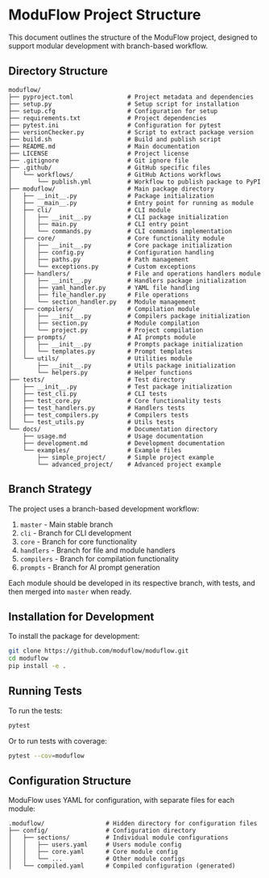 # ModuFlow Project Structure

This document outlines the structure of the ModuFlow project, designed to support modular development with branch-based workflow.

## Directory Structure

```
moduflow/
├── pyproject.toml               # Project metadata and dependencies
├── setup.py                     # Setup script for installation 
├── setup.cfg                    # Configuration for setup
├── requirements.txt             # Project dependencies
├── pytest.ini                   # Configuration for pytest
├── versionChecker.py            # Script to extract package version
├── build.sh                     # Build and publish script
├── README.md                    # Main documentation
├── LICENSE                      # Project license
├── .gitignore                   # Git ignore file
├── .github/                     # GitHub specific files
│   └── workflows/               # GitHub Actions workflows
│       └── publish.yml          # Workflow to publish package to PyPI
├── moduflow/                    # Main package directory
│   ├── __init__.py              # Package initialization
│   ├── __main__.py              # Entry point for running as module
│   ├── cli/                     # CLI module
│   │   ├── __init__.py          # CLI package initialization
│   │   ├── main.py              # CLI entry point
│   │   └── commands.py          # CLI commands implementation
│   ├── core/                    # Core functionality module
│   │   ├── __init__.py          # Core package initialization 
│   │   ├── config.py            # Configuration handling
│   │   ├── paths.py             # Path management
│   │   └── exceptions.py        # Custom exceptions
│   ├── handlers/                # File and operations handlers module
│   │   ├── __init__.py          # Handlers package initialization
│   │   ├── yaml_handler.py      # YAML file handling
│   │   ├── file_handler.py      # File operations
│   │   └── section_handler.py   # Module management
│   ├── compilers/               # Compilation module
│   │   ├── __init__.py          # Compilers package initialization
│   │   ├── section.py           # Module compilation
│   │   └── project.py           # Project compilation
│   ├── prompts/                 # AI prompts module
│   │   ├── __init__.py          # Prompts package initialization
│   │   └── templates.py         # Prompt templates
│   └── utils/                   # Utilities module
│       ├── __init__.py          # Utils package initialization
│       └── helpers.py           # Helper functions
├── tests/                       # Test directory
│   ├── __init__.py              # Test package initialization
│   ├── test_cli.py              # CLI tests
│   ├── test_core.py             # Core functionality tests
│   ├── test_handlers.py         # Handlers tests
│   ├── test_compilers.py        # Compilers tests
│   └── test_utils.py            # Utils tests
└── docs/                        # Documentation directory
    ├── usage.md                 # Usage documentation
    ├── development.md           # Development documentation
    └── examples/                # Example files
        ├── simple_project/      # Simple project example
        └── advanced_project/    # Advanced project example
```

## Branch Strategy

The project uses a branch-based development workflow:

1. `master` - Main stable branch
2. `cli` - Branch for CLI development
3. `core` - Branch for core functionality
4. `handlers` - Branch for file and module handlers
5. `compilers` - Branch for compilation functionality
6. `prompts` - Branch for AI prompt generation

Each module should be developed in its respective branch, with tests, and then merged into `master` when ready.

## Installation for Development

To install the package for development:

```bash
git clone https://github.com/moduflow/moduflow.git
cd moduflow
pip install -e .
```

## Running Tests

To run the tests:

```bash
pytest
```

Or to run tests with coverage:

```bash
pytest --cov=moduflow
```

## Configuration Structure

ModuFlow uses YAML for configuration, with separate files for each module:

```
.moduflow/                 # Hidden directory for configuration files
├── config/                # Configuration directory
│   ├── sections/          # Individual module configurations
│   │   ├── users.yaml     # Users module config
│   │   ├── core.yaml      # Core module config
│   │   └── ...            # Other module configs
│   └── compiled.yaml      # Compiled configuration (generated)
```
